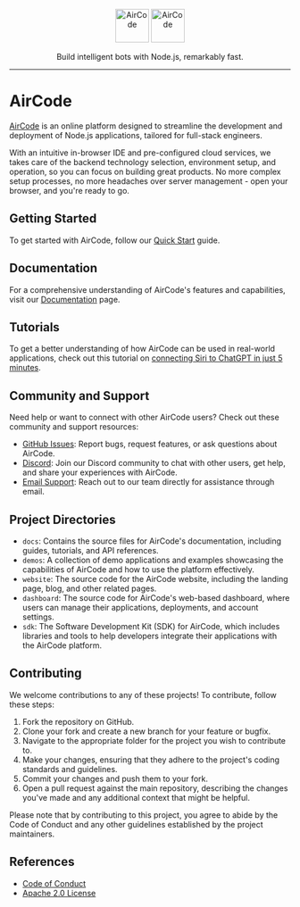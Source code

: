<p align="center">
  <img src="https://user-images.githubusercontent.com/1651946/226529633-6a40a134-c783-42d0-8626-ba8a6e51f96e.png#gh-light-mode-only" height="60" style="max-width: 100%; margin-top: 32px" alt="AirCode" />
  <img src="https://user-images.githubusercontent.com/1651946/226529630-9c331df6-b8c2-4429-be02-2a198bfe5ed3.png#gh-dark-mode-only" height="60" style="max-width: 100%; margin-top: 32px" alt="AirCode" />
</p>

<p align="center">
  Build intelligent bots with Node.js, remarkably fast.
</p>

---

# AirCode

[AirCode](https://aircode.io) is an online platform designed to streamline the development and deployment of Node.js applications, tailored for full-stack engineers.

With an intuitive in-browser IDE and pre-configured cloud services, we takes care of the backend technology selection, environment setup, and operation, so you can focus on building great products. No more complex setup processes, no more headaches over server management - open your browser, and you're ready to go.

## Getting Started

To get started with AirCode, follow our [Quick Start](https://docs.aircode.io/getting-started/) guide.

## Documentation

For a comprehensive understanding of AirCode's features and capabilities, visit our [Documentation](https://docs.aircode.io) page.

## Tutorials

To get a better understanding of how AirCode can be used in real-world applications, check out this tutorial on [connecting Siri to ChatGPT in just 5 minutes](https://aircode.cool/hpwdi7n719).

## Community and Support

Need help or want to connect with other AirCode users? Check out these community and support resources:

- [GitHub Issues](https://github.com/aircodelabs/aircode/issues): Report bugs, request features, or ask questions about AirCode.
- [Discord](https://discord.com/invite/XrMVdYdEuY): Join our Discord community to chat with other users, get help, and share your experiences with AirCode.
- [Email Support](https://docs.aircode.io/help): Reach out to our team directly for assistance through email.

## Project Directories

- `docs`: Contains the source files for AirCode's documentation, including guides, tutorials, and API references.
- `demos`: A collection of demo applications and examples showcasing the capabilities of AirCode and how to use the platform effectively.
- `website`: The source code for the AirCode website, including the landing page, blog, and other related pages.
- `dashboard`: The source code for AirCode's web-based dashboard, where users can manage their applications, deployments, and account settings.
- `sdk`: The Software Development Kit (SDK) for AirCode, which includes libraries and tools to help developers integrate their applications with the AirCode platform.

## Contributing

We welcome contributions to any of these projects! To contribute, follow these steps:

1. Fork the repository on GitHub.
2. Clone your fork and create a new branch for your feature or bugfix.
3. Navigate to the appropriate folder for the project you wish to contribute to.
4. Make your changes, ensuring that they adhere to the project's coding standards and guidelines.
5. Commit your changes and push them to your fork.
6. Open a pull request against the main repository, describing the changes you've made and any additional context that might be helpful.

Please note that by contributing to this project, you agree to abide by the Code of Conduct and any other guidelines established by the project maintainers.

## References

- [Code of Conduct](./CODE_OF_CONDUCT.md)
- [Apache 2.0 License](./LICENSE)
